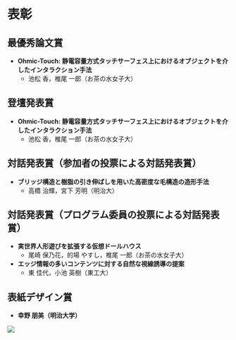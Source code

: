 # 表彰

## 最優秀論文賞

- __Ohmic-Touch: 静電容量方式タッチサーフェス上におけるオブジェクトを介したインタラクション手法__
  - 池松 香，椎尾 一郎（お茶の水女子大）

## 登壇発表賞

- __Ohmic-Touch: 静電容量方式タッチサーフェス上におけるオブジェクトを介したインタラクション手法__
  - 池松 香，椎尾 一郎（お茶の水女子大）

## 対話発表賞（参加者の投票による対話発表賞）

- __ブリッジ構造と樹脂の引き伸ばしを用いた高密度な毛構造の造形手法__
  - 高橋 治輝，宮下 芳明（明治大）

## 対話発表賞（プログラム委員の投票による対話発表賞）

- __実世界人形遊びを拡張する仮想ドールハウス__
  - 尾崎 保乃花，的場 やすし，椎尾 一郎（お茶の水女子大）
- __エッジ情報の多いコンテンツに対する自然な視線誘導の提案__
  - 東 佳代，小池 英樹（東工大）

## 表紙デザイン賞

- __幸野 朋美（明治大学）__

![](./cover-design.png)
